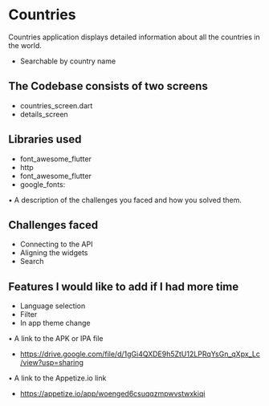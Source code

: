 # Countries

Countries application displays detailed information about all the countries in the world.

- Searchable by country name

## The Codebase consists of two screens
- countries_screen.dart
- details_screen

## Libraries used 
- font_awesome_flutter
- http
- font_awesome_flutter
- google_fonts:

•	A description of the challenges you faced and how you solved them.
## Challenges faced
- Connecting to the API 
- Aligning the widgets
- Search

## Features I would like to add if I had more time
- Language selection
- Filter
- In app theme change

•	A link to the APK or IPA file
- https://drive.google.com/file/d/1gGi4QXDE9h5ZtU12LPRqYsGn_qXpx_Lc/view?usp=sharing

•	A link to the Appetize.io link
- https://appetize.io/app/woenged6csuqqzmpwvstwxkiqi
